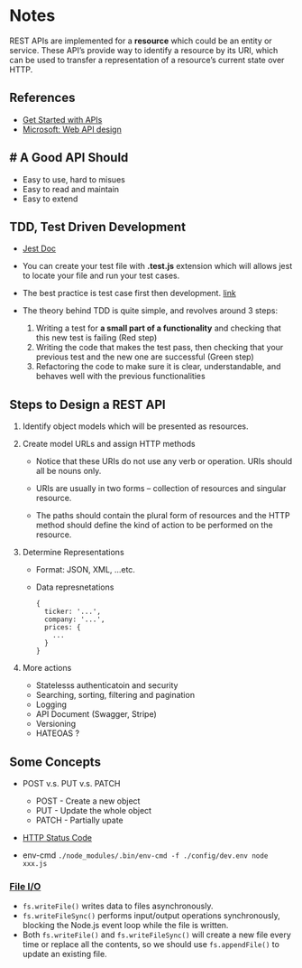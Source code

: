 # Notes

REST APIs are implemented for a **resource** which could be an entity or service. These API’s provide way to identify a resource by its URI, which can be used to transfer a representation of a resource’s current state over HTTP.

## References

* [Get Started with APIs](https://www.moesif.com/blog/api-guide/getting-started-with-apis/)
* [Microsoft: Web API design](https://docs.microsoft.com/en-us/azure/architecture/best-practices/api-design)

## # A Good API Should

* Easy to use, hard to misues
* Easy to read and maintain
* Easy to extend

## TDD, Test Driven Development

* [Jest Doc](https://jestjs.io/docs/en/expect.html)

* You can create your test file with **.test.js** extension which will allows jest to locate your file and run your test cases.

* The best practice is test case first then development. [link](https://codeburst.io/test-driven-development-with-jest-37e82ddb3989)

* The theory behind TDD is quite simple, and revolves around 3 steps:

  1. Writing a test for **a small part of a functionality** and checking that this new test is failing (Red step)
  2. Writing the code that makes the test pass, then checking that your previous test and the new one are successful (Green step)
  3. Refactoring the code to make sure it is clear, understandable, and behaves well with the previous functionalities

## Steps to Design a REST API

1. Identify object models which will be presented as resources.

2. Create model URLs and assign HTTP methods
  
    * Notice that these URIs do not use any verb or operation. URIs should all be nouns only.

    * URIs are usually in two forms – collection of resources and singular resource.

    * The paths should contain the plural form of resources and the HTTP method should define the kind of action to be performed on the resource.

3. Determine Representations

    * Format: JSON, XML, ...etc.
    * Data represnetations

          {
            ticker: '...',
            company: '...',
            prices: {
              ...
            }
          }

4. More actions

    * Statelesss authenticatoin and security
    * Searching, sorting, filtering and pagination
    * Logging
    * API Document (Swagger, Stripe)
    * Versioning
    * HATEOAS ?

## Some Concepts

* POST v.s. PUT v.s. PATCH

  * POST - Create a new object
  * PUT - Update the whole object
  * PATCH - Partially upate

* [HTTP Status Code](https://developer.mozilla.org/en-US/docs/Web/HTTP/Status)

* env-cmd `./node_modules/.bin/env-cmd -f ./config/dev.env node xxx.js`

### [File I/O](https://stackabuse.com/writing-to-files-in-node-js/)

* `fs.writeFile()` writes data to files asynchronously.
* `fs.writeFileSync()` performs input/output operations synchronously, blocking the Node.js event loop while the file is written.
* Both `fs.writeFile()` and `fs.writeFileSync()` will create a new file every time or replace all the contents, so we should use `fs.appendFile()` to update an existing file.
